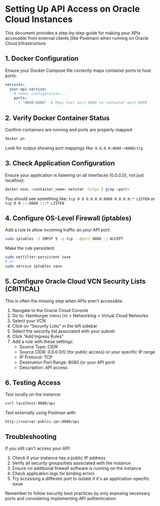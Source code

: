 # Setting Up API Access on Oracle Cloud Instances

This document provides a step-by-step guide for making your APIs accessible from external clients (like Postman) when running on Oracle Cloud Infrastructure.

## 1. Docker Configuration

Ensure your Docker Compose file correctly maps container ports to host ports:

```yaml
services:
  your-api-service:
    # other configuration...
    ports:
      - "8080:8080"  # Maps host port 8080 to container port 8080
```

## 2. Verify Docker Container Status

Confirm containers are running and ports are properly mapped:

```bash
docker ps
```

Look for output showing port mappings like: `0.0.0.0:8080->8080/tcp`

## 3. Check Application Configuration

Ensure your application is listening on all interfaces (0.0.0.0), not just localhost:

```bash
docker exec <container_name> netstat -tulpn | grep <port>
```

You should see something like: `tcp 0 0 0.0.0.0:8080 0.0.0.0:* LISTEN` or `tcp 0 0 :::8080 :::* LISTEN`

## 4. Configure OS-Level Firewall (iptables)

Add a rule to allow incoming traffic on your API port:

```bash
sudo iptables -I INPUT 5 -p tcp --dport 8080 -j ACCEPT
```

Make the rule persistent:

```bash
sudo netfilter-persistent save
# or
sudo service iptables save
```

## 5. Configure Oracle Cloud VCN Security Lists (CRITICAL)

This is often the missing step when APIs aren't accessible:

1. Navigate to the Oracle Cloud Console
2. Go to: Hamburger menu (≡) > Networking > Virtual Cloud Networks
3. Select your VCN
4. Click on "Security Lists" in the left sidebar
5. Select the security list associated with your subnet
6. Click "Add Ingress Rules"
7. Add a rule with these settings:
   - Source Type: CIDR
   - Source CIDR: 0.0.0.0/0 (for public access) or your specific IP range
   - IP Protocol: TCP
   - Destination Port Range: 8080 (or your API port)
   - Description: API access

## 6. Testing Access

Test locally on the instance:

```bash
curl localhost:8080/api
```

Test externally using Postman with:
```
http://<server-public-ip>:8080/api
```

## Troubleshooting

If you still can't access your API:

1. Check if your instance has a public IP address
2. Verify all security groups/lists associated with the instance
3. Ensure no additional firewall software is running on the instance
4. Check application logs for binding errors
5. Try accessing a different port to isolate if it's an application-specific issue

Remember to follow security best practices by only exposing necessary ports and considering implementing API authentication.
